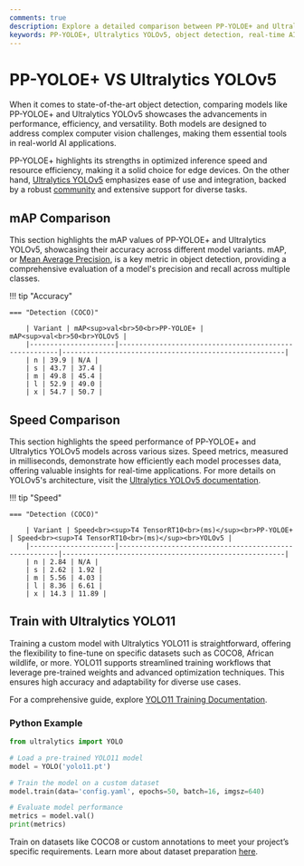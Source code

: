 ```yaml
---
comments: true
description: Explore a detailed comparison between PP-YOLOE+ and Ultralytics YOLOv5, highlighting their performance in object detection, real-time AI applications, and edge AI scenarios. Dive into their speed, accuracy, and parameter efficiency to uncover which model excels in modern computer vision tasks.
keywords: PP-YOLOE+, Ultralytics YOLOv5, object detection, real-time AI, edge AI, computer vision, performance comparison, AI models.
---
```


# PP-YOLOE+ VS Ultralytics YOLOv5

When it comes to state-of-the-art object detection, comparing models like PP-YOLOE+ and Ultralytics YOLOv5 showcases the advancements in performance, efficiency, and versatility. Both models are designed to address complex computer vision challenges, making them essential tools in real-world AI applications.

PP-YOLOE+ highlights its strengths in optimized inference speed and resource efficiency, making it a solid choice for edge devices. On the other hand, [Ultralytics YOLOv5](https://github.com/ultralytics/yolov5) emphasizes ease of use and integration, backed by a robust [community](https://discord.com/invite/ultralytics) and extensive support for diverse tasks.

## mAP Comparison

This section highlights the mAP values of PP-YOLOE+ and Ultralytics YOLOv5, showcasing their accuracy across different model variants. mAP, or [Mean Average Precision](https://www.ultralytics.com/glossary/mean-average-precision-map), is a key metric in object detection, providing a comprehensive evaluation of a model's precision and recall across multiple classes.

!!! tip "Accuracy"

    === "Detection (COCO)"

    	| Variant | mAP<sup>val<br>50<br>PP-YOLOE+ | mAP<sup>val<br>50<br>YOLOv5 |
    	|---------------------|-------------------------------------------------------|-------------------------------------------------------|
    	| n | 39.9 | N/A |
    	| s | 43.7 | 37.4 |
    	| m | 49.8 | 45.4 |
    	| l | 52.9 | 49.0 |
    	| x | 54.7 | 50.7 |


## Speed Comparison

This section highlights the speed performance of PP-YOLOE+ and Ultralytics YOLOv5 models across various sizes. Speed metrics, measured in milliseconds, demonstrate how efficiently each model processes data, offering valuable insights for real-time applications. For more details on YOLOv5's architecture, visit the [Ultralytics YOLOv5 documentation](https://docs.ultralytics.com/yolov5/tutorials/architecture_description/).

!!! tip "Speed"

    === "Detection (COCO)"

    	| Variant | Speed<br><sup>T4 TensorRT10<br>(ms)</sup><br>PP-YOLOE+ | Speed<br><sup>T4 TensorRT10<br>(ms)</sup><br>YOLOv5 |
    	|---------------------|-------------------------------------------------------|-------------------------------------------------------|
    	| n | 2.84 | N/A |
    	| s | 2.62 | 1.92 |
    	| m | 5.56 | 4.03 |
    	| l | 8.36 | 6.61 |
    	| x | 14.3 | 11.89 |

## Train with Ultralytics YOLO11

Training a custom model with Ultralytics YOLO11 is straightforward, offering the flexibility to fine-tune on specific datasets such as COCO8, African wildlife, or more. YOLO11 supports streamlined training workflows that leverage pre-trained weights and advanced optimization techniques. This ensures high accuracy and adaptability for diverse use cases.

For a comprehensive guide, explore [YOLO11 Training Documentation](https://docs.ultralytics.com/modes/train/).

### Python Example

```python
from ultralytics import YOLO

# Load a pre-trained YOLO11 model
model = YOLO('yolo11.pt')

# Train the model on a custom dataset
model.train(data='config.yaml', epochs=50, batch=16, imgsz=640)

# Evaluate model performance
metrics = model.val()
print(metrics)
```

Train on datasets like COCO8 or custom annotations to meet your project’s specific requirements. Learn more about dataset preparation [here](https://docs.ultralytics.com/datasets/).
